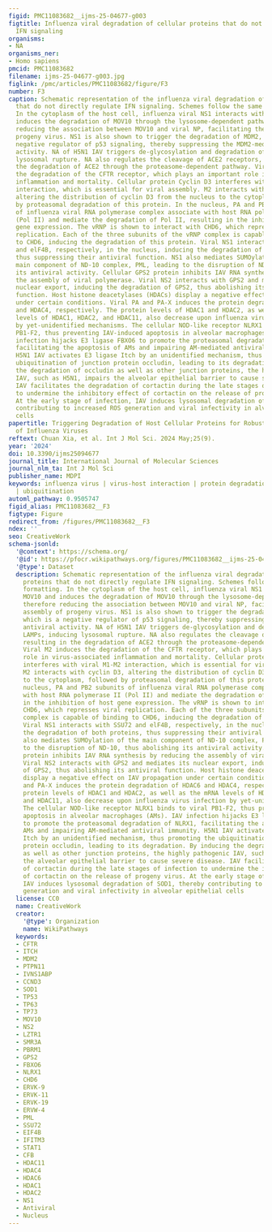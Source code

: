 ```yaml
---
figid: PMC11083682__ijms-25-04677-g003
figtitle: Influenza viral degradation of cellular proteins that do not directly regulate
  IFN signaling
organisms:
- NA
organisms_ner:
- Homo sapiens
pmcid: PMC11083682
filename: ijms-25-04677-g003.jpg
figlink: /pmc/articles/PMC11083682/figure/F3
number: F3
caption: Schematic representation of the influenza viral degradation of cellular proteins
  that do not directly regulate IFN signaling. Schemes follow the same formatting.
  In the cytoplasm of the host cell, influenza viral NS1 interacts with MOV10 and
  induces the degradation of MOV10 through the lysosome-dependent pathway, therefore
  reducing the association between MOV10 and viral NP, facilitating the assembly of
  progeny virus. NS1 is also shown to trigger the degradation of MDM2, which is a
  negative regulator of p53 signaling, thereby suppressing the MDM2-mediated antiviral
  activity. NA of H5N1 IAV triggers de-glycosylation and degradation of LAMPs, inducing
  lysosomal rupture. NA also regulates the cleavage of ACE2 receptors, resulting in
  the degradation of ACE2 through the proteasome-dependent pathway. Viral M2 induces
  the degradation of the CFTR receptor, which plays an important role in virus-associated
  inflammation and mortality. Cellular protein Cyclin D3 interferes with viral M1-M2
  interaction, which is essential for viral assembly. M2 interacts with cyclin D3,
  altering the distribution of cyclin D3 from the nucleus to the cytoplasm, followed
  by proteasomal degradation of this protein. In the nucleus, PA and PB2 subunits
  of influenza viral RNA polymerase complex associate with host RNA polymerase II
  (Pol II) and mediate the degradation of Pol II, resulting in the inhibition of host
  gene expression. The vRNP is shown to interact with CHD6, which represses viral
  replication. Each of the three subunits of the vRNP complex is capable of binding
  to CHD6, inducing the degradation of this protein. Viral NS1 interacts with SSU72
  and elF4B, respectively, in the nucleus, inducing the degradation of both proteins,
  thus suppressing their antiviral function. NS1 also mediates SUMOylation of the
  main component of ND-10 complex, PML, leading to the disruption of ND-10, thus abolishing
  its antiviral activity. Cellular GPS2 protein inhibits IAV RNA synthesis by reducing
  the assembly of viral polymerase. Viral NS2 interacts with GPS2 and mediates its
  nuclear export, inducing the degradation of GPS2, thus abolishing its antiviral
  function. Host histone deacetylases (HDACs) display a negative effect on IAV propagation
  under certain conditions. Viral PA and PA-X induces the protein degradation of HDAC6
  and HDAC4, respectively. The protein levels of HDAC1 and HDAC2, as well as the mRNA
  levels of HDAC1, HDAC2, and HDAC11, also decrease upon influenza virus infection
  by yet-unidentified mechanisms. The cellular NOD-like receptor NLRX1 binds to viral
  PB1-F2, thus preventing IAV-induced apoptosis in alveolar macrophages (AMs). IAV
  infection hijacks E3 ligase FBXO6 to promote the proteasomal degradation of NLRX1,
  facilitating the apoptosis of AMs and impairing AM-mediated antiviral immunity.
  H5N1 IAV activates E3 ligase Itch by an unidentified mechanism, thus promoting the
  ubiquitination of junction protein occludin, leading to its degradation. By inducing
  the degradation of occludin as well as other junction proteins, the highly pathogenic
  IAV, such as H5N1, impairs the alveolar epithelial barrier to cause severe disease.
  IAV facilitates the degradation of cortactin during the late stages of infection
  to undermine the inhibitory effect of cortactin on the release of progeny virus.
  At the early stage of infection, IAV induces lysosomal degradation of SOD1, thereby
  contributing to increased ROS generation and viral infectivity in alveolar epithelial
  cells
papertitle: Triggering Degradation of Host Cellular Proteins for Robust Propagation
  of Influenza Viruses
reftext: Chuan Xia, et al. Int J Mol Sci. 2024 May;25(9).
year: '2024'
doi: 10.3390/ijms25094677
journal_title: International Journal of Molecular Sciences
journal_nlm_ta: Int J Mol Sci
publisher_name: MDPI
keywords: influenza virus | virus-host interaction | protein degradation | interferon
  | ubiquitination
automl_pathway: 0.9505747
figid_alias: PMC11083682__F3
figtype: Figure
redirect_from: /figures/PMC11083682__F3
ndex: ''
seo: CreativeWork
schema-jsonld:
  '@context': https://schema.org/
  '@id': https://pfocr.wikipathways.org/figures/PMC11083682__ijms-25-04677-g003.html
  '@type': Dataset
  description: Schematic representation of the influenza viral degradation of cellular
    proteins that do not directly regulate IFN signaling. Schemes follow the same
    formatting. In the cytoplasm of the host cell, influenza viral NS1 interacts with
    MOV10 and induces the degradation of MOV10 through the lysosome-dependent pathway,
    therefore reducing the association between MOV10 and viral NP, facilitating the
    assembly of progeny virus. NS1 is also shown to trigger the degradation of MDM2,
    which is a negative regulator of p53 signaling, thereby suppressing the MDM2-mediated
    antiviral activity. NA of H5N1 IAV triggers de-glycosylation and degradation of
    LAMPs, inducing lysosomal rupture. NA also regulates the cleavage of ACE2 receptors,
    resulting in the degradation of ACE2 through the proteasome-dependent pathway.
    Viral M2 induces the degradation of the CFTR receptor, which plays an important
    role in virus-associated inflammation and mortality. Cellular protein Cyclin D3
    interferes with viral M1-M2 interaction, which is essential for viral assembly.
    M2 interacts with cyclin D3, altering the distribution of cyclin D3 from the nucleus
    to the cytoplasm, followed by proteasomal degradation of this protein. In the
    nucleus, PA and PB2 subunits of influenza viral RNA polymerase complex associate
    with host RNA polymerase II (Pol II) and mediate the degradation of Pol II, resulting
    in the inhibition of host gene expression. The vRNP is shown to interact with
    CHD6, which represses viral replication. Each of the three subunits of the vRNP
    complex is capable of binding to CHD6, inducing the degradation of this protein.
    Viral NS1 interacts with SSU72 and elF4B, respectively, in the nucleus, inducing
    the degradation of both proteins, thus suppressing their antiviral function. NS1
    also mediates SUMOylation of the main component of ND-10 complex, PML, leading
    to the disruption of ND-10, thus abolishing its antiviral activity. Cellular GPS2
    protein inhibits IAV RNA synthesis by reducing the assembly of viral polymerase.
    Viral NS2 interacts with GPS2 and mediates its nuclear export, inducing the degradation
    of GPS2, thus abolishing its antiviral function. Host histone deacetylases (HDACs)
    display a negative effect on IAV propagation under certain conditions. Viral PA
    and PA-X induces the protein degradation of HDAC6 and HDAC4, respectively. The
    protein levels of HDAC1 and HDAC2, as well as the mRNA levels of HDAC1, HDAC2,
    and HDAC11, also decrease upon influenza virus infection by yet-unidentified mechanisms.
    The cellular NOD-like receptor NLRX1 binds to viral PB1-F2, thus preventing IAV-induced
    apoptosis in alveolar macrophages (AMs). IAV infection hijacks E3 ligase FBXO6
    to promote the proteasomal degradation of NLRX1, facilitating the apoptosis of
    AMs and impairing AM-mediated antiviral immunity. H5N1 IAV activates E3 ligase
    Itch by an unidentified mechanism, thus promoting the ubiquitination of junction
    protein occludin, leading to its degradation. By inducing the degradation of occludin
    as well as other junction proteins, the highly pathogenic IAV, such as H5N1, impairs
    the alveolar epithelial barrier to cause severe disease. IAV facilitates the degradation
    of cortactin during the late stages of infection to undermine the inhibitory effect
    of cortactin on the release of progeny virus. At the early stage of infection,
    IAV induces lysosomal degradation of SOD1, thereby contributing to increased ROS
    generation and viral infectivity in alveolar epithelial cells
  license: CC0
  name: CreativeWork
  creator:
    '@type': Organization
    name: WikiPathways
  keywords:
  - CFTR
  - ITCH
  - MDM2
  - PTPN11
  - IVNS1ABP
  - CCND3
  - SOD1
  - TP53
  - TP63
  - TP73
  - MOV10
  - NS2
  - LZTR1
  - SMR3A
  - PBRM1
  - GPS2
  - FBXO6
  - NLRX1
  - CHD6
  - ERVK-9
  - ERVK-11
  - ERVK-19
  - ERVW-4
  - PML
  - SSU72
  - EIF4B
  - IFITM3
  - STAT1
  - CFB
  - HDAC11
  - HDAC4
  - HDAC6
  - HDAC1
  - HDAC2
  - NS1
  - Antiviral
  - Nucleus
---
```

